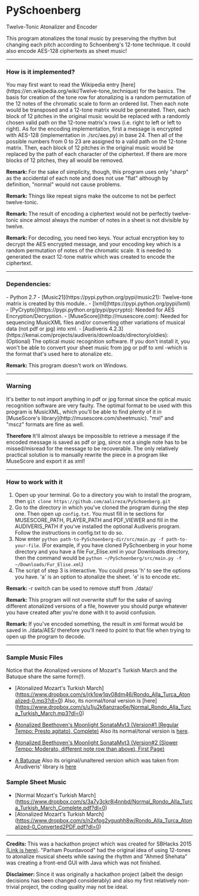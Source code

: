 # PySchoenberg
Twelve-Tonic Atonalizer and Encoder

This program atonalizes the tonal music by preserving the rhythm but changing each pitch according to Schoenberg's
12-tone technique. It could also encode AES-128 ciphertexts as sheet music!

---
<h3> How is it implemented? </h3>
You may first want to read the Wikipedia entry [here](https://en.wikipedia.org/wiki/Twelve-tone_technique) for the
basics. 
The basis for creation of the tone row for atonalizing is a random permutation of the 12 notes of the chromatic
scale to form an ordered list. Then each note would be transposed and a 12-tone matrix would be generated. Then, each
block of 12 pitches in the original music would be replaced with a randomly chosen valid path on the 12-tone matrix's
rows (i.e. right to left or left to right).
As for the encoding implementation, first a message is encrypted with AES-128 (implementation in ./src/aes.py) in 
base 24. Then all of the possible numbers from 0 to 23 are assigned to a valid path on the 12-tone matrix. Then, each
block of 12 pitches in the original music would be replaced by the path of each character of the ciphertext. If there
are more blocks of 12 pitches, they all would be removed.

<b>Remark: </b>For the sake of simplicity, though, this program uses only "sharp" as the accidental of each note and does not use "flat" although by definition, "normal" would not cause problems.

<b>Remark: </b>Things like repeat signs make the outcome to not be perfect twelve-tonic.

<b>Remark: </b>The result of encoding a ciphertext would not be perfectly twelve-tonic since almost always the
number of notes in a sheet is not divisible by twelve.

<b>Remark: </b>For decoding, you need two keys. Your actual encryption key to decrypt the AES encrypted message, 
and your encoding key which is a random permutation of notes of the chromatic scale. It is needed to generated the
exact 12-tone matrix which was created to encode the ciphertext.

---
<h3> Dependencies: </h3>
- Python 2.7
- [Music21](https://pypi.python.org/pypi/music21): Twelve-tone matrix is created by this module..
- [lxml](https://pypi.python.org/pypi/lxml)
- [PyCrypto](https://pypi.python.org/pypi/pycrypto): Needed for AES Encryption/Decryption.
- [MuseScore](http://musescore.com): Needed for sequencing MusicXML files and/or converting other variations of musical data (not pdf or jpg) into xml.
- [Audiveris 4.2.3](https://kenai.com/projects/audiveris/downloads/directory/oldies): (Optional) The optical music recognition software. If you don't install it, you won't be able to convert your sheet music from jpg or pdf to xml -which is the format that's used here to atonalize etc.

<b>Remark: </b> This program doesn't work on Windows.

---
<h3> Warning </h3>
It's better to not import anything in pdf or jpg format since the optical music recognition software 
are very faulty. The optimal format to be used with this program is MusicXML, which you'll be able to find plenty
of it in [MuseScore's library](http://musescore.com/sheetmusic). "mxl" and "mscz" formats are fine as well.

<b>Therefore</b> It'll almost always be impossible to retrieve a message if the encoded message is saved as pdf or jpg, since not a single note has to be missed/misread for the message to be recoverable. The only relatively practical solution is to manually rewrite the piece in a program like MuseScore and export it as xml!

---
<h3> How to work with it </h3>

1. Open up your terminal. Go to a directory you wish to install the program, then `git clone https://github.com/aalireza/PySchoenberg.git`
2. Go to the directory in which you've cloned the program during the step one. Then open up `config.txt`. You must fill in te sections for MUSESCORE_PATH, PLAYER_PATH and PDF_VIEWER and fill in the AUDIVERIS_PATH if you've installed the optional Audiveris program. Follow the instructions in config.txt to do so.
3. Now enter `python path-to-PySchoenberg-dir/src/main.py -f path-to-your-file`. (For example, if you have cloned PySchoenberg in your home directory and you have a file Fur_Elise.xml in your Downloads directory, then the command would be `python ~/PySchoenberg/src/main.py -f ~/Downloads/Fur_Elise.xml`)
4. The script of step 3 is interactive. You could press 'h' to see the options you have. 'a' is an option to atonalize the sheet. 'e' is to encode etc.

<b>Remark: </b> -r switch can be used to remove stuff from ./data/*/*

<b>Remark: </b> This program will not overwrite stuff for the sake of saving different atonalized versions of a file, however you should purge whatever you have created after you're done with it to avoid confusion.

<b>Remark: </b> If you've encoded something, the result in xml format would be saved in ./data/AES/ therefore you'll need to point to that file when trying to open up the program to decode.

---
<h3> Sample Music Files </h3>

Notice that the Atonalized versions of Mozart's Turkish March and the Batuque share the same form(!).

+ [Atonalized Mozart's Turkish March]
(https://www.dropbox.com/s/jrk1ow1qv08dm46/Rondo_Alla_Turca_Atonalized-0.mp3?dl=0)
Also, its normal/tonal version is  [here]
(https://www.dropbox.com/s/u1ju2k6anzrao6e/Normal_Rondo_Alla_Turca_Turkish_March.mp3?dl=0)

+ [Atonalized Beethoven's Moonlight SonataMvt3 (Version#1 (Regular Tempo: Presto agitato), Complete)](https://www.dropbox.com/s/r17hab1p37ziic8/Moonlight_Sonata_3rd_Movement_-_Ludwig_van_Beethoven_Atonalized-0.mp3?dl=0) Also its normal/tonal version is [here](https://www.dropbox.com/s/71zm6parsfavbe4/Normal_Moonlight_Sonata_3rd_Movement.mp3?dl=0).

+ [Atonalized Beethoven's Moonlight SonataMvt3 (Version#2 (Slower Tempo: Moderato, different note row than above), First Page)](https://www.dropbox.com/s/25ooxiionty9mnw/file-0_Atonalized-0.mp3?dl=0)
+ [A Batuque](https://www.dropbox.com/s/q98dz55cz2ee2p3/batuque_Atonalized-0.mp3?dl=0) Also its original/unaltered version which was taken from Arudiveris' library is [here](https://www.dropbox.com/s/jxkvp8eo184j3al/batuque_original.mp3?dl=0)

<h3> Sample Sheet Music </h3>

+ [Normal Mozart's Turkish March]
(https://www.dropbox.com/s/3a7y3ckr8i4nnbd/Normal_Rondo_Alla_Turca_Turkish_March_Complete.pdf?dl=0)
+ [Atonalized Mozart's Turkish March]
(https://www.dropbox.com/s/n2xfpg2yguqhh8w/Rondo_Alla_Turca_Atonalized-0_Converted2PDF.pdf?dl=0)

---

<b>Credits: </b> This was a hackathon project which was created for SBHacks 2015 [(Link  is here)](http://challengepost.com/software/modern-mozart). "Parham Pourdavood" had the original idea of using 12-tones to atonalize musical sheets while saving the rhythm and "Ahmed Shehata" was creating a front-end GUI with Java which was not finished.

<b>Disclaimer: </b> Since it was originally a hackathon project (albeit the design decisions has been changed considerably) and also my first relatively non-trivial project, the coding quality may not be ideal.
